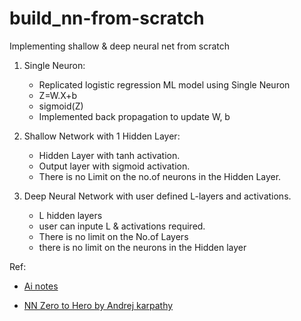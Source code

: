 # build_nn-from-scratch
Implementing shallow &amp; deep neural net from scratch
1. Single Neuron:
	- Replicated logistic regression ML model using Single Neuron 
	- Z=W.X+b 
	- sigmoid(Z)
	- Implemented back propagation to update W, b

2. Shallow Network with 1 Hidden Layer:
	-  Hidden Layer with tanh activation.
	-  Output layer with sigmoid activation.
	-  There is no Limit on the no.of neurons in the Hidden Layer.

3. Deep Neural Network with user defined L-layers and activations. 
	- L hidden layers
	- user can inpute L & activations required.
	- There is no limit on the No.of Layers
	- there is no limit on the neurons in the Hidden layer

Ref:
   - [Ai notes](https://www.deeplearning.ai/ai-notes/index.html)

   - [NN Zero to Hero by Andrej karpathy](https://youtube.com/playlist?list=PLAqhIrjkxbuWI23v9cThsA9GvCAUhRvKZ&feature=shared)
